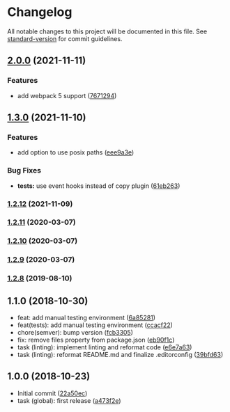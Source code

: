 # Changelog

All notable changes to this project will be documented in this file. See [standard-version](https://github.com/conventional-changelog/standard-version) for commit guidelines.

## [2.0.0](https://github.com/Rall3n/typoscript-webpack-plugin/compare/v1.3.0...v2.0.0) (2021-11-11)


### Features

* add webpack 5 support ([7671294](https://github.com/Rall3n/typoscript-webpack-plugin/commit/7671294a38deb8179cb6bd40032e4069ab5c9333))

## [1.3.0](https://github.com/Rall3n/typoscript-webpack-plugin/compare/v1.2.12...v1.3.0) (2021-11-10)


### Features

* add option to use posix paths ([eee9a3e](https://github.com/Rall3n/typoscript-webpack-plugin/commit/eee9a3ef475d9a28f711cb2fbf42356a4d3545db))


### Bug Fixes

* **tests:** use event hooks instead of copy plugin ([61eb263](https://github.com/Rall3n/typoscript-webpack-plugin/commit/61eb263aed3e5259d3633192080261a26de28b20))

### [1.2.12](https://github.com/Rall3n/typoscript-webpack-plugin/compare/v1.2.11...v1.2.12) (2021-11-09)

### [1.2.11](https://github.com/m2sd/typoscript-webpack-plugin/compare/v1.2.10...v1.2.11) (2020-03-07)

### [1.2.10](https://github.com/m2sd/typoscript-webpack-plugin/compare/v1.2.9...v1.2.10) (2020-03-07)

### [1.2.9](https://github.com/m2sd/typoscript-webpack-plugin/compare/v1.2.8...v1.2.9) (2020-03-07)

### [1.2.8](https://github.com/m2sd/typoscript-webpack-plugin/compare/v1.2.7...v1.2.8) (2019-08-10)

## 1.1.0 (2018-10-30)

* feat: add manual testing environment ([6a85281](https://github.com/m2sd/typoscript-webpack-plugin/commit/6a85281))
* feat(tests): add manual testing environment ([ccacf22](https://github.com/m2sd/typoscript-webpack-plugin/commit/ccacf22))
* chore(semver): bump version ([fcb3305](https://github.com/m2sd/typoscript-webpack-plugin/commit/fcb3305))
* fix: remove files property from package.json ([eb90f1c](https://github.com/m2sd/typoscript-webpack-plugin/commit/eb90f1c))
* task (linting): implement linting and reformat code ([e6e7a63](https://github.com/m2sd/typoscript-webpack-plugin/commit/e6e7a63))
* task (linting): reformat README.md and finalize .editorconfig ([39bfd63](https://github.com/m2sd/typoscript-webpack-plugin/commit/39bfd63))



## 1.0.0 (2018-10-23)

* Initial commit ([22a50ec](https://github.com/m2sd/typoscript-webpack-plugin/commit/22a50ec))
* task (global): first release ([a473f2e](https://github.com/m2sd/typoscript-webpack-plugin/commit/a473f2e))

